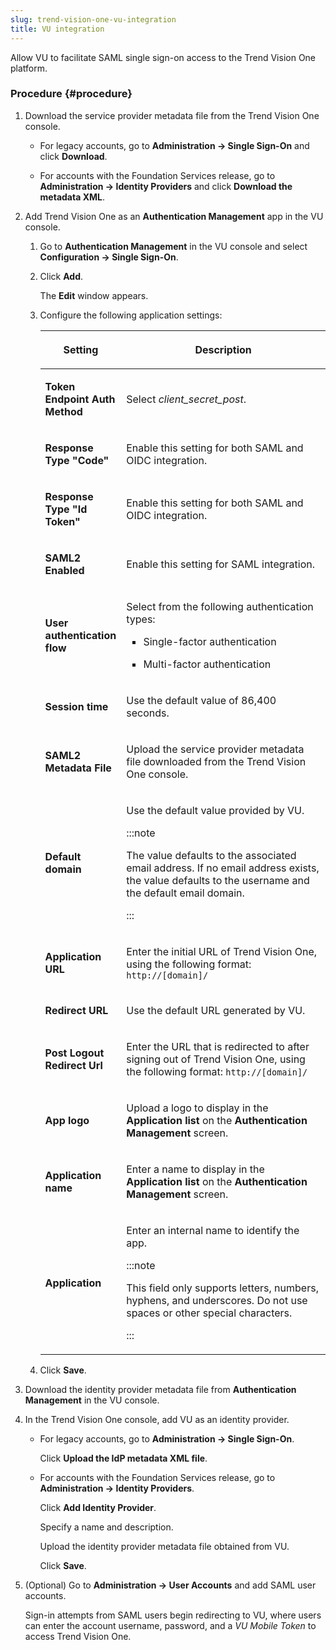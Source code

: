 ```yaml
---
slug: trend-vision-one-vu-integration
title: VU integration
---
```


Allow VU to facilitate SAML single sign-on access to the Trend Vision One platform.

### Procedure {#procedure}

1.  Download the service provider metadata file from the Trend Vision One console.

    - For legacy accounts, go to **Administration → Single Sign-On** and click **Download**.

    - For accounts with the Foundation Services release, go to **Administration → Identity Providers** and click **Download the metadata XML**.

2.  Add Trend Vision One as an **Authentication Management** app in the VU console.

    1.  Go to **Authentication Management** in the VU console and select **Configuration → Single Sign-On**.

    2.  Click **Add**.

        The **Edit** window appears.

    3.  Configure the following application settings:

        <table>
        <colgroup>
        <col style="width: 25%" />
        <col style="width: 75%" />
        </colgroup>
        <thead>
        <tr>
        <th><p>Setting</p></th>
        <th><p>Description</p></th>
        </tr>
        </thead>
        <tbody>
        <tr>
        <td><p><strong>Token Endpoint Auth Method</strong></p></td>
        <td><p>Select <em>client_secret_post</em>.</p></td>
        </tr>
        <tr>
        <td><p><strong>Response Type "Code"</strong></p></td>
        <td><p>Enable this setting for both SAML and OIDC integration.</p></td>
        </tr>
        <tr>
        <td><p><strong>Response Type "Id Token"</strong></p></td>
        <td><p>Enable this setting for both SAML and OIDC integration.</p></td>
        </tr>
        <tr>
        <td><p><strong>SAML2 Enabled</strong></p></td>
        <td><p>Enable this setting for SAML integration.</p></td>
        </tr>
        <tr>
        <td><p><strong>User authentication flow</strong></p></td>
        <td><p>Select from the following authentication types:</p>
        <ul>
        <li><p>Single-factor authentication</p></li>
        <li><p>Multi-factor authentication</p></li>
        </ul></td>
        </tr>
        <tr>
        <td><p><strong>Session time</strong></p></td>
        <td><p>Use the default value of 86,400 seconds.</p></td>
        </tr>
        <tr>
        <td><p><strong>SAML2 Metadata File</strong></p></td>
        <td><p>Upload the service provider metadata file downloaded from the Trend Vision One console.</p></td>
        </tr>
        <tr>
        <td><p><strong>Default domain</strong></p></td>
        <td><p>Use the default value provided by VU.</p>
        

        :::note
        
        <p>The value defaults to the associated email address. If no email address exists, the value defaults to the username and the default email domain.</p>
        

        :::

        </td>
        </tr>
        <tr>
        <td><p><strong>Application URL</strong></p></td>
        <td><p>Enter the initial URL of Trend Vision One, using the following format: <code>http://[domain]/</code></p></td>
        </tr>
        <tr>
        <td><p><strong>Redirect URL</strong></p></td>
        <td><p>Use the default URL generated by VU.</p></td>
        </tr>
        <tr>
        <td><p><strong>Post Logout Redirect Url</strong></p></td>
        <td><p>Enter the URL that is redirected to after signing out of Trend Vision One, using the following format: <code>http://[domain]/</code></p></td>
        </tr>
        <tr>
        <td><p><strong>App logo</strong></p></td>
        <td><p>Upload a logo to display in the <strong>Application list</strong> on the <strong>Authentication Management</strong> screen.</p></td>
        </tr>
        <tr>
        <td><p><strong>Application name</strong></p></td>
        <td><p>Enter a name to display in the <strong>Application list</strong> on the <strong>Authentication Management</strong> screen.</p></td>
        </tr>
        <tr>
        <td><p><strong>Application</strong></p></td>
        <td><p>Enter an internal name to identify the app.</p>
        

        :::note
        
        <p>This field only supports letters, numbers, hyphens, and underscores. Do not use spaces or other special characters.</p>
        

        :::

        </td>
        </tr>
        </tbody>
        </table>

    4.  Click **Save**.

3.  Download the identity provider metadata file from **Authentication Management** in the VU console.

4.  In the Trend Vision One console, add VU as an identity provider.

    - For legacy accounts, go to **Administration → Single Sign-On**.

      Click **Upload the IdP metadata XML file**.

    - For accounts with the Foundation Services release, go to **Administration → Identity Providers**.

      Click **Add Identity Provider**.

      Specify a name and description.

      Upload the identity provider metadata file obtained from VU.

      Click **Save**.

5.  (Optional) Go to **Administration → User Accounts** and add SAML user accounts.

    Sign-in attempts from SAML users begin redirecting to VU, where users can enter the account username, password, and a *VU Mobile Token* to access Trend Vision One.
